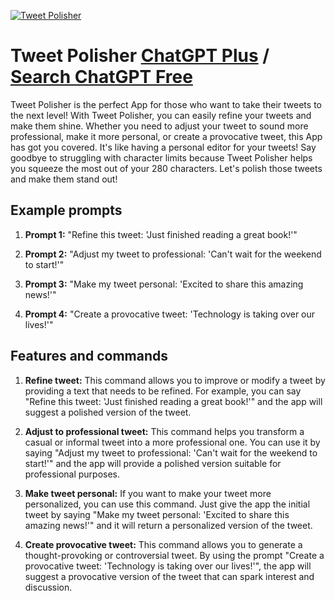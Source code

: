 
[![Tweet Polisher](https://files.oaiusercontent.com/file-ydIOhnwFIa5oGQicY9Yp5nqs?se=2123-10-16T22%3A15%3A01Z&sp=r&sv=2021-08-06&sr=b&rscc=max-age%3D31536000%2C%20immutable&rscd=attachment%3B%20filename%3De77d9d9b-f670-433a-855f-370802caa3e2.png&sig=4R7oSAuTDYG6obnfcbbYkK436mRDVTKLJwfMtE9yvnw%3D)](https://chat.openai.com/g/g-iPJM2lXpY-tweet-polisher)

# Tweet Polisher [ChatGPT Plus](https://chat.openai.com/g/g-iPJM2lXpY-tweet-polisher) / [Search ChatGPT Free](https://gptcall.net/index.html#/?search=Tweet%20Polisher)

Tweet Polisher is the perfect App for those who want to take their tweets to the next level! With Tweet Polisher, you can easily refine your tweets and make them shine. Whether you need to adjust your tweet to sound more professional, make it more personal, or create a provocative tweet, this App has got you covered. It's like having a personal editor for your tweets! Say goodbye to struggling with character limits because Tweet Polisher helps you squeeze the most out of your 280 characters. Let's polish those tweets and make them stand out!

## Example prompts

1. **Prompt 1:** "Refine this tweet: 'Just finished reading a great book!'"

2. **Prompt 2:** "Adjust my tweet to professional: 'Can't wait for the weekend to start!'"

3. **Prompt 3:** "Make my tweet personal: 'Excited to share this amazing news!'"

4. **Prompt 4:** "Create a provocative tweet: 'Technology is taking over our lives!'"

## Features and commands

1. **Refine tweet:** This command allows you to improve or modify a tweet by providing a text that needs to be refined. For example, you can say "Refine this tweet: 'Just finished reading a great book!'" and the app will suggest a polished version of the tweet.

2. **Adjust to professional tweet:** This command helps you transform a casual or informal tweet into a more professional one. You can use it by saying "Adjust my tweet to professional: 'Can't wait for the weekend to start!'" and the app will provide a polished version suitable for professional purposes.

3. **Make tweet personal:** If you want to make your tweet more personalized, you can use this command. Just give the app the initial tweet by saying "Make my tweet personal: 'Excited to share this amazing news!'" and it will return a personalized version of the tweet.

4. **Create provocative tweet:** This command allows you to generate a thought-provoking or controversial tweet. By using the prompt "Create a provocative tweet: 'Technology is taking over our lives!'", the app will suggest a provocative version of the tweet that can spark interest and discussion.


